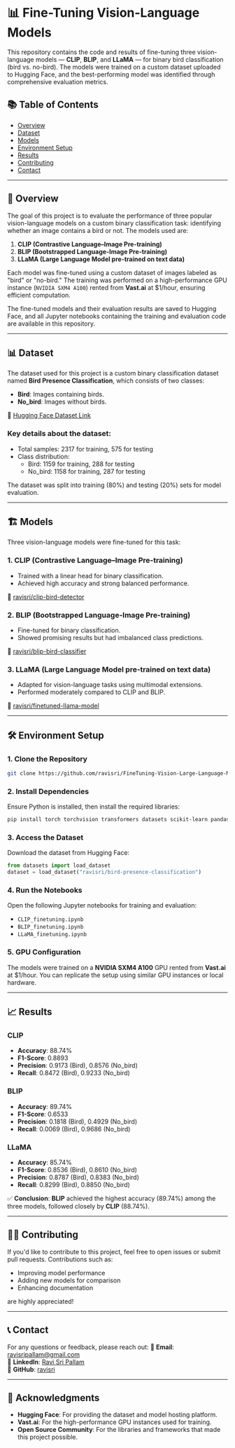# 📊 Fine-Tuning Vision-Language Models

This repository contains the code and results of fine-tuning three vision-language models — **CLIP**, **BLIP**, and **LLaMA** — for binary bird classification (bird vs. no-bird). The models were trained on a custom dataset uploaded to Hugging Face, and the best-performing model was identified through comprehensive evaluation metrics.

## 📚 Table of Contents
- [Overview](#overview)
- [Dataset](#dataset)
- [Models](#models)
- [Environment Setup](#environment-setup)
- [Results](#results)
- [Contributing](#contributing)
- [Contact](#contact)

---

## 🌟 Overview

The goal of this project is to evaluate the performance of three popular vision-language models on a custom binary classification task: identifying whether an image contains a bird or not. The models used are:

1. **CLIP (Contrastive Language–Image Pre-training)**
2. **BLIP (Bootstrapped Language-Image Pre-training)**
3. **LLaMA (Large Language Model pre-trained on text data)**

Each model was fine-tuned using a custom dataset of images labeled as "bird" or "no-bird." The training was performed on a high-performance GPU instance (`NVIDIA SXM4 A100`) rented from **Vast.ai** at $1/hour, ensuring efficient computation.

The fine-tuned models and their evaluation results are saved to Hugging Face, and all Jupyter notebooks containing the training and evaluation code are available in this repository.

---

## 📊 Dataset

The dataset used for this project is a custom binary classification dataset named **Bird Presence Classification**, which consists of two classes:
- **Bird**: Images containing birds.
- **No_bird**: Images without birds.

🔗 [Hugging Face Dataset Link](https://huggingface.co/datasets/ravisri/bird-presence-classification)

### Key details about the dataset:
- Total samples: 2317 for training, 575 for testing
- Class distribution:
  - Bird: 1159 for training, 288 for testing
  - No_bird: 1158 for training, 287 for testing

The dataset was split into training (80%) and testing (20%) sets for model evaluation.

---

## 🏗️ Models

Three vision-language models were fine-tuned for this task:

### 1. **CLIP (Contrastive Language–Image Pre-training)**
- Trained with a linear head for binary classification.
- Achieved high accuracy and strong balanced performance.

🔗 [ravisri/clip-bird-detector](https://huggingface.co/ravisri/clip-bird-detector)

### 2. **BLIP (Bootstrapped Language-Image Pre-training)**
- Fine-tuned for binary classification.
- Showed promising results but had imbalanced class predictions.

🔗 [ravisri/blip-bird-classifier](https://huggingface.co/ravisri/blip-bird-classifier)

### 3. **LLaMA (Large Language Model pre-trained on text data)**
- Adapted for vision-language tasks using multimodal extensions.
- Performed moderately compared to CLIP and BLIP.

🔗 [ravisri/finetuned-llama-model](https://huggingface.co/ravisri/finetuned-llama-model)

---

## 🛠️ Environment Setup

### 1. Clone the Repository

```bash
git clone https://github.com/ravisri/FineTuning-Vision-Large-Language-Models.git
```

### 2. Install Dependencies

Ensure Python is installed, then install the required libraries:

```bash
pip install torch torchvision transformers datasets scikit-learn pandas matplotlib seaborn
```

### 3. Access the Dataset

Download the dataset from Hugging Face:

```python
from datasets import load_dataset
dataset = load_dataset("ravisri/bird-presence-classification")
```

### 4. Run the Notebooks

Open the following Jupyter notebooks for training and evaluation:
- `CLIP_finetuning.ipynb`
- `BLIP_finetuning.ipynb`
- `LLaMA_finetuning.ipynb`

### 5. GPU Configuration

The models were trained on a **NVIDIA SXM4 A100** GPU rented from **Vast.ai** at $1/hour. You can replicate the setup using similar GPU instances or local hardware.

---

## 📈 Results

### **CLIP**
- **Accuracy**: 88.74%
- **F1-Score**: 0.8893
- **Precision**: 0.9173 (Bird), 0.8576 (No_bird)
- **Recall**: 0.8472 (Bird), 0.9233 (No_bird)

### **BLIP**
- **Accuracy**: 89.74%
- **F1-Score**: 0.6533
- **Precision**: 0.1818 (Bird), 0.4929 (No_bird)
- **Recall**: 0.0069 (Bird), 0.9686 (No_bird)

### **LLaMA**
- **Accuracy**: 85.74%
- **F1-Score**: 0.8536 (Bird), 0.8610 (No_bird)
- **Precision**: 0.8787 (Bird), 0.8383 (No_bird)
- **Recall**: 0.8299 (Bird), 0.8850 (No_bird)

✅ **Conclusion**: **BLIP** achieved the highest accuracy (89.74%) among the three models, followed closely by **CLIP** (88.74%).

---



## 👩‍💻 Contributing

If you'd like to contribute to this project, feel free to open issues or submit pull requests. Contributions such as:
- Improving model performance
- Adding new models for comparison
- Enhancing documentation

are highly appreciated!

---

## 📞 Contact

For any questions or feedback, please reach out:
📧 **Email**: ravisripallam@gmail.com  
🔗 **LinkedIn**: [Ravi Sri Pallam](https://www.linkedin.com/in/ravisripallam786/)  
🐙 **GitHub**: [ravisri](https://github.com/RaviSri786)

---

## 🚀 Acknowledgments

- **Hugging Face**: For providing the dataset and model hosting platform.
- **Vast.ai**: For the high-performance GPU instances used for training.
- **Open Source Community**: For the libraries and frameworks that made this project possible.
```
